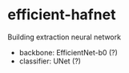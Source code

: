 # efficient-hafnet
Building extraction neural network

- backbone: EfficientNet-b0 (?)
- classifier: UNet (?)

